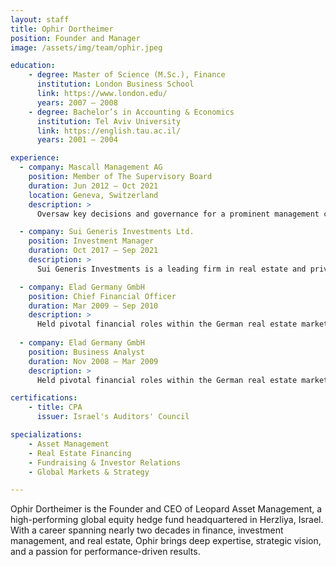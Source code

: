 ```yaml
---
layout: staff
title: Ophir Dortheimer
position: Founder and Manager
image: /assets/img/team/ophir.jpeg

education:
    - degree: Master of Science (M.Sc.), Finance
      institution: London Business School
      link: https://www.london.edu/
      years: 2007 – 2008
    - degree: Bachelor’s in Accounting & Economics
      institution: Tel Aviv University
      link: https://english.tau.ac.il/
      years: 2001 – 2004

experience:
  - company: Mascall Management AG
    position: Member of The Supervisory Board
    duration: Jun 2012 – Oct 2021
    location: Geneva, Switzerland
    description: >
      Oversaw key decisions and governance for a prominent management company, maximizing value for stakeholders over a 9-year tenure.

  - company: Sui Generis Investments Ltd.
    position: Investment Manager
    duration: Oct 2017 – Sep 2021
    description: >
      Sui Generis Investments is a leading firm in real estate and private equity across Switzerland, Germany, and the UK. Ophir directed transactions totaling over €750 million.

  - company: Elad Germany GmbH
    position: Chief Financial Officer
    duration: Mar 2009 – Sep 2010
    description: >
      Held pivotal financial roles within the German real estate market, demonstrating versatility and commitment to excellence.
      
  - company: Elad Germany GmbH
    position: Business Analyst
    duration: Nov 2008 – Mar 2009
    description: >
      Held pivotal financial roles within the German real estate market, demonstrating versatility and commitment to excellence.

certifications:
    - title: CPA
      issuer: Israel's Auditors' Council

specializations:
    - Asset Management
    - Real Estate Financing
    - Fundraising & Investor Relations
    - Global Markets & Strategy

---
```


Ophir Dortheimer is the Founder and CEO of Leopard Asset Management, a high-performing global equity hedge fund headquartered in Herzliya, Israel. With a career spanning nearly two decades in finance, investment management, and real estate, Ophir brings deep expertise, strategic vision, and a passion for performance-driven results.


